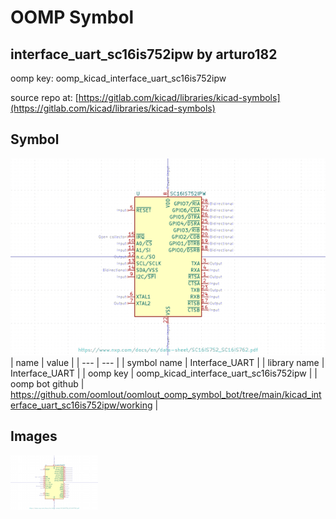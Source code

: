 # OOMP Symbol  
## interface_uart_sc16is752ipw  by arturo182  
  
oomp key: oomp_kicad_interface_uart_sc16is752ipw  
  
source repo at: [https://gitlab.com/kicad/libraries/kicad-symbols](https://gitlab.com/kicad/libraries/kicad-symbols)  
## Symbol  
  
[![working.png](working_600.png)](working.png)  
| name | value | 
| --- | --- | 
| symbol name | Interface_UART | 
| library name | Interface_UART | 
| oomp key | oomp_kicad_interface_uart_sc16is752ipw | 
| oomp bot github | https://github.com/oomlout/oomlout_oomp_symbol_bot/tree/main/kicad_interface_uart_sc16is752ipw/working | 
## Images  
  
[![working.png](working_140.png)](working.png)  
